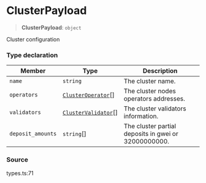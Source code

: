 # ClusterPayload

> **ClusterPayload**: `object`

Cluster configuration

### Type declaration

| Member            | Type                                         | Description                                          |
| ----------------- | -------------------------------------------- | ---------------------------------------------------- |
| `name`            | `string`                                     | The cluster name.                                    |
| `operators`       | [`ClusterOperator`](clusteroperator.md)\[]   | The cluster nodes operators addresses.               |
| `validators`      | [`ClusterValidator`](clustervalidator.md)\[] | The cluster validators information.                  |
| `deposit_amounts` | `string`\[]                                  | The cluster partial deposits in gwei or 32000000000. |

### Source

types.ts:71
